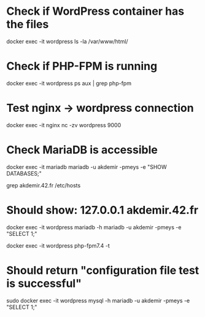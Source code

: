 # Check if WordPress container has the files
docker exec -it wordpress ls -la /var/www/html/

# Check if PHP-FPM is running
docker exec -it wordpress ps aux | grep php-fpm

# Test nginx -> wordpress connection
docker exec -it nginx nc -zv wordpress 9000

# Check MariaDB is accessible
docker exec -it mariadb mariadb -u akdemir -pmeys -e "SHOW DATABASES;"

grep akdemir.42.fr /etc/hosts
# Should show: 127.0.0.1 akdemir.42.fr

docker exec -it wordpress mariadb -h mariadb -u akdemir -pmeys -e "SELECT 1;"

docker exec -it wordpress php-fpm7.4 -t
# Should return "configuration file test is successful"

sudo docker exec -it wordpress mysql -h mariadb -u akdemir -pmeys -e "SELECT 1;"
